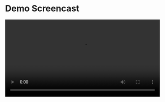 # Demo Screencast

<video width="100%" controls>
  <source src="./Screencast.mp4" type="video/mp4">
  Your browser does not support the video player. You can download the video file [here](Screencast.mp4).
</video>
